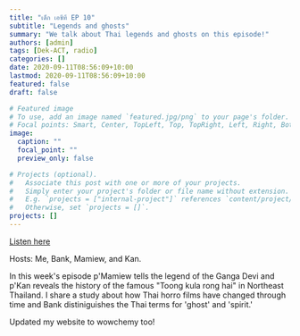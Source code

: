 ```yaml
---
title: "เด็ก เอซีที EP 10"
subtitle: "Legends and ghosts"
summary: "We talk about Thai legends and ghosts on this episode!"
authors: [admin]
tags: [Dek-ACT, radio]
categories: []
date: 2020-09-11T08:56:09+10:00
lastmod: 2020-09-11T08:56:09+10:00
featured: false
draft: false

# Featured image
# To use, add an image named `featured.jpg/png` to your page's folder.
# Focal points: Smart, Center, TopLeft, Top, TopRight, Left, Right, BottomLeft, Bottom, BottomRight.
image:
  caption: ""
  focal_point: ""
  preview_only: false

# Projects (optional).
#   Associate this post with one or more of your projects.
#   Simply enter your project's folder or file name without extension.
#   E.g. `projects = ["internal-project"]` references `content/project/deep-learning/index.md`.
#   Otherwise, set `projects = []`.
projects: []
---
```


[Listen here](https://anu365-my.sharepoint.com/personal/u6841845_anu_edu_au/_layouts/15/onedrive.aspx?id=%2Fpersonal%2Fu6841845%5Fanu%5Fedu%5Fau%2FDocuments%2Fcabinet%5Fpersonal%2FDekACT%2FTHAI%2D20200911%5Fep10%2Emp3&parent=%2Fpersonal%2Fu6841845%5Fanu%5Fedu%5Fau%2FDocuments%2Fcabinet%5Fpersonal%2FDekACT&originalPath=aHR0cHM6Ly9hbnUzNjUtbXkuc2hhcmVwb2ludC5jb20vOnU6L2cvcGVyc29uYWwvdTY4NDE4NDVfYW51X2VkdV9hdS9FZGpSaEpHb3FmVkNoNVRlY2o4VkxPNEJzcEhZYkxpWVJlQTVaOHp1ck03eUVnP3J0aW1lPTcxUEVCeU5XMkVn)

Hosts: 
Me, Bank, Mamiew, and Kan. 

In this week's episode p'Mamiew tells the legend of the Ganga Devi and p'Kan reveals the history of the famous "Toong kula rong hai" in Northeast Thailand. I share a study about how Thai horro films have changed through time and Bank distiniguishes the Thai terms for 'ghost' and 'spirit.'

Updated my website to wowchemy too!